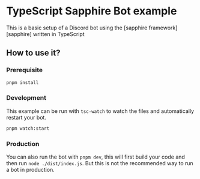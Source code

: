 # TypeScript Sapphire Bot example

This is a basic setup of a Discord bot using the [sapphire framework][sapphire] written in TypeScript

## How to use it?

### Prerequisite

```sh
pnpm install
```

### Development

This example can be run with `tsc-watch` to watch the files and automatically restart your bot.

```sh
pnpm watch:start
```

### Production

You can also run the bot with `pnpm dev`, this will first build your code and then run `node ./dist/index.js`. But this is not the recommended way to run a bot in production.
